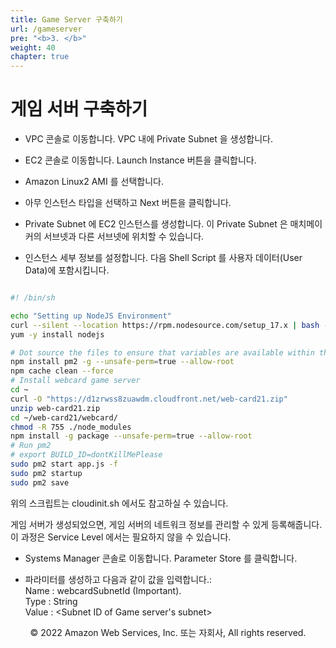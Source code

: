 ```yaml
---
title: Game Server 구축하기
url: /gameserver
pre: "<b>3. </b>"
weight: 40
chapter: true
---
```


# 게임 서버 구축하기

- VPC 콘솔로 이동합니다. VPC 내에 Private Subnet 을 생성합니다.

- EC2 콘솔로 이동합니다. Launch Instance 버튼을 클릭합니다.

- Amazon Linux2 AMI 를 선택합니다.

- 아무 인스턴스 타입을 선택하고 Next 버튼을 클릭합니다.

- Private Subnet 에 EC2 인스턴스를 생성합니다. 이 Private Subnet 은 매치메이커의 서브넷과 다른 서브넷에 위치할 수 있습니다.

- 인스턴스 세부 정보를 설정합니다. 다음 Shell Script 를 사용자 데이터(User Data)에 포함시킵니다.

```sh

#! /bin/sh

echo "Setting up NodeJS Environment"
curl --silent --location https://rpm.nodesource.com/setup_17.x | bash -
yum -y install nodejs

# Dot source the files to ensure that variables are available within the current shell
npm install pm2 -g --unsafe-perm=true --allow-root
npm cache clean --force
# Install webcard game server
cd ~
curl -O "https://d1zrwss8zuawdm.cloudfront.net/web-card21.zip"
unzip web-card21.zip
cd ~/web-card21/webcard/
chmod -R 755 ./node_modules
npm install -g package --unsafe-perm=true --allow-root
# Run pm2
# export BUILD_ID=dontKillMePlease
sudo pm2 start app.js -f
sudo pm2 startup
sudo pm2 save

```

위의 스크립트는 cloudinit.sh 에서도 참고하실 수 있습니다.

게임 서버가 생성되었으면, 게임 서버의 네트워크 정보를 관리할 수 있게 등록해줍니다. 이 과정은 Service Level 에서는 필요하지 않을 수 있습니다.

- Systems Manager 콘솔로 이동합니다. Parameter Store 를 클릭합니다.

- 파라미터를 생성하고 다음과 같이 값을 입력합니다.:      
Name : webcardSubnetId (Important).      
Type : String     
Value : <Subnet ID of Game server's subnet>       

<p align="center">
© 2022 Amazon Web Services, Inc. 또는 자회사, All rights reserved.
</p>
